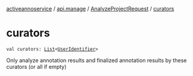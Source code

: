 [activeannoservice](../../index.md) / [api.manage](../index.md) / [AnalyzeProjectRequest](index.md) / [curators](./curators.md)

# curators

`val curators: `[`List`](https://kotlinlang.org/api/latest/jvm/stdlib/kotlin.collections/-list/index.html)`<`[`UserIdentifier`](../../project.userroles/-user-identifier.md)`>`

Only analyze annotation results and finalized annotation results by these curators (or all if empty)

